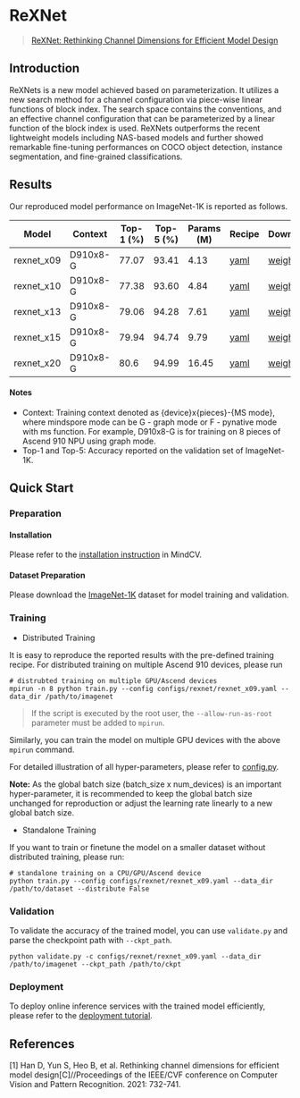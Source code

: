 # ReXNet

> [ReXNet: Rethinking Channel Dimensions for Efficient Model Design](https://arxiv.org/abs/2007.00992)

##  Introduction

ReXNets is a new model achieved based on parameterization. It utilizes a new search method for a channel configuration via piece-wise linear functions of block index.  The search space contains the conventions, and an effective channel configuration that can be parameterized by a linear function of the block index is used. ReXNets outperforms the recent lightweight models including NAS-based models and further showed remarkable fine-tuning performances on COCO object detection, instance segmentation, and fine-grained classifications.

## Results

Our reproduced model performance on ImageNet-1K is reported as follows.

<div align="center">

| Model           | Context   |  Top-1 (%)  | Top-5 (%)  | Params (M) | Recipe                                                                                   | Download                                                                         |
|-----------------|-----------|-------|-------|------------|------------------------------------------------------------------------------------------|----------------------------------------------------------------------------------|
| rexnet_x09 | D910x8-G | 77.07 | 93.41    | 4.13       | [yaml](https://github.com/mindspore-lab/mindcv/blob/main/configs/rexnet/rexnet_x09.yaml) | [weights](https://download.mindspore.cn/toolkits/mindcv/rexnet/rexnet0.9_acc77.07_bs64_8p.ckpt) |
| rexnet_x10 | D910x8-G | 77.38 | 93.60    | 4.84       | [yaml](https://github.com/mindspore-lab/mindcv/blob/main/configs/rexnet/rexnet_x10.yaml) | [weights](https://download.mindspore.cn/toolkits/mindcv/rexnet/rexnet1.0_acc77.4_bs64_8p.ckpt)   |
| rexnet_x13 | D910x8-G | 79.06 | 94.28 | 7.61       | [yaml](https://github.com/mindspore-lab/mindcv/blob/main/configs/rexnet/rexnet_x13.yaml) | [weights](https://download.mindspore.cn/toolkits/mindcv/rexnet/rexnet1.3_acc79.06_bs64_8p.ckpt)   |
| rexnet_x15 | D910x8-G | 79.94 | 94.74  | 9.79       | [yaml](https://github.com/mindspore-lab/mindcv/blob/main/configs/rexnet/rexnet_x15.yaml) | [weights](https://download.mindspore.cn/toolkits/mindcv/rexnet/rexnet1.5_acc79.94_bs64_8p.ckpt)   |
| rexnet_x20 | D910x8-G | 80.6 | 94.99  | 16.45      | [yaml](https://github.com/mindspore-lab/mindcv/blob/main/configs/rexnet/rexnet_x20.yaml) | [weights](https://download.mindspore.cn/toolkits/mindcv/rexnet/rexnet2.0_acc80.6_bs64_8p.ckpt)   |

</div>

#### Notes
- Context: Training context denoted as {device}x{pieces}-{MS mode}, where mindspore mode can be G - graph mode or F - pynative mode with ms function. For example, D910x8-G is for training on 8 pieces of Ascend 910 NPU using graph mode. 
- Top-1 and Top-5: Accuracy reported on the validation set of ImageNet-1K. 


## Quick Start

### Preparation

#### Installation
Please refer to the [installation instruction](https://github.com/mindspore-lab/mindcv#installation) in MindCV.

#### Dataset Preparation
Please download the [ImageNet-1K](https://www.image-net.org/challenges/LSVRC/2012/index.php) dataset for model training and validation.

### Training

* Distributed Training

It is easy to reproduce the reported results with the pre-defined training recipe. For distributed training on multiple Ascend 910 devices, please run

```shell
# distrubted training on multiple GPU/Ascend devices
mpirun -n 8 python train.py --config configs/rexnet/rexnet_x09.yaml --data_dir /path/to/imagenet
```

> If the script is executed by the root user, the `--allow-run-as-root` parameter must be added to `mpirun`.

Similarly, you can train the model on multiple GPU devices with the above `mpirun` command.

For detailed illustration of all hyper-parameters, please refer to [config.py](https://github.com/mindspore-lab/mindcv/blob/main/config.py).

**Note:**  As the global batch size  (batch_size x num_devices) is an important hyper-parameter, it is recommended to keep the global batch size unchanged for reproduction or adjust the learning rate linearly to a new global batch size.

* Standalone Training

If you want to train or finetune the model on a smaller dataset without distributed training, please run:

```shell
# standalone training on a CPU/GPU/Ascend device
python train.py --config configs/rexnet/rexnet_x09.yaml --data_dir /path/to/dataset --distribute False
```

### Validation

To validate the accuracy of the trained model, you can use `validate.py` and parse the checkpoint path with `--ckpt_path`.

```shell
python validate.py -c configs/rexnet/rexnet_x09.yaml --data_dir /path/to/imagenet --ckpt_path /path/to/ckpt
```

### Deployment

To deploy online inference services with the trained model efficiently, please refer to the [deployment tutorial](https://github.com/mindspore-lab/mindcv/blob/main/tutorials/deployment.md).

## References

[1] Han D, Yun S, Heo B, et al. Rethinking channel dimensions for efficient model design[C]//Proceedings of the IEEE/CVF conference on Computer Vision and Pattern Recognition. 2021: 732-741.
